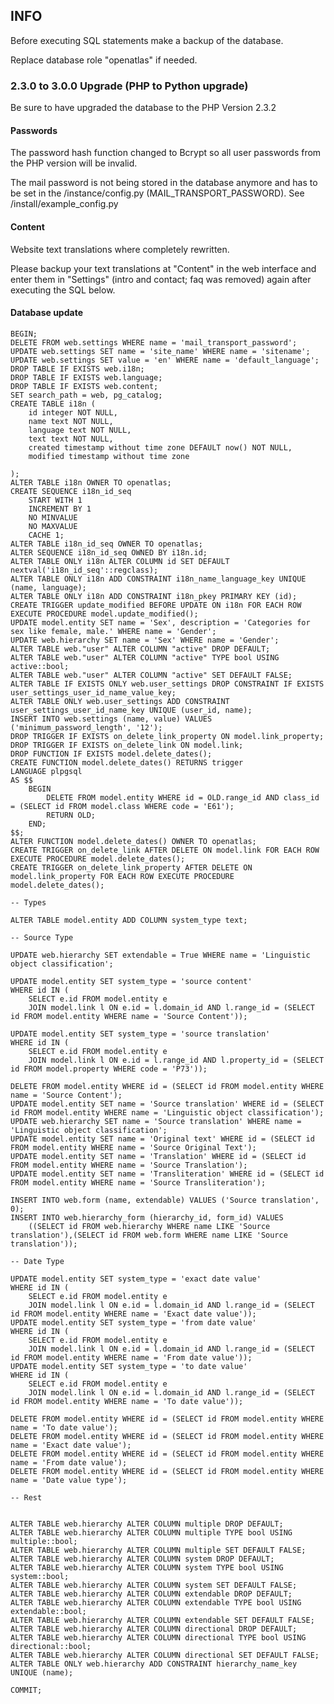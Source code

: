 ## INFO

Before executing SQL statements make a backup of the database.

Replace database role "openatlas" if needed.

### 2.3.0 to 3.0.0 Upgrade (PHP to Python upgrade)

Be sure to have upgraded the database to the PHP Version 2.3.2

#### Passwords

The password hash function changed to Bcrypt so all user passwords from the PHP version will be
invalid.

The mail password is not being stored in the database anymore and has to be set in the
/instance/config.py (MAIL_TRANSPORT_PASSWORD). See /install/example_config.py

#### Content

Website text translations where completely rewritten.

Please backup your text translations at "Content" in the web interface and
enter them in "Settings" (intro and contact; faq was removed) again after executing the SQL below.

#### Database update

    BEGIN;
    DELETE FROM web.settings WHERE name = 'mail_transport_password';
    UPDATE web.settings SET name = 'site_name' WHERE name = 'sitename';
    UPDATE web.settings SET value = 'en' WHERE name = 'default_language';
    DROP TABLE IF EXISTS web.i18n;
    DROP TABLE IF EXISTS web.language;
    DROP TABLE IF EXISTS web.content;
    SET search_path = web, pg_catalog;
    CREATE TABLE i18n (
        id integer NOT NULL,
        name text NOT NULL,
        language text NOT NULL,
        text text NOT NULL,
        created timestamp without time zone DEFAULT now() NOT NULL,
        modified timestamp without time zone

    );
    ALTER TABLE i18n OWNER TO openatlas;
    CREATE SEQUENCE i18n_id_seq
        START WITH 1
        INCREMENT BY 1
        NO MINVALUE
        NO MAXVALUE
        CACHE 1;
    ALTER TABLE i18n_id_seq OWNER TO openatlas;
    ALTER SEQUENCE i18n_id_seq OWNED BY i18n.id;
    ALTER TABLE ONLY i18n ALTER COLUMN id SET DEFAULT nextval('i18n_id_seq'::regclass);
    ALTER TABLE ONLY i18n ADD CONSTRAINT i18n_name_language_key UNIQUE (name, language);
    ALTER TABLE ONLY i18n ADD CONSTRAINT i18n_pkey PRIMARY KEY (id);
    CREATE TRIGGER update_modified BEFORE UPDATE ON i18n FOR EACH ROW EXECUTE PROCEDURE model.update_modified();
    UPDATE model.entity SET name = 'Sex', description = 'Categories for sex like female, male.' WHERE name = 'Gender';
    UPDATE web.hierarchy SET name = 'Sex' WHERE name = 'Gender';
    ALTER TABLE web."user" ALTER COLUMN "active" DROP DEFAULT;
    ALTER TABLE web."user" ALTER COLUMN "active" TYPE bool USING active::bool;
    ALTER TABLE web."user" ALTER COLUMN "active" SET DEFAULT FALSE;
    ALTER TABLE IF EXISTS ONLY web.user_settings DROP CONSTRAINT IF EXISTS user_settings_user_id_name_value_key;
    ALTER TABLE ONLY web.user_settings ADD CONSTRAINT user_settings_user_id_name_key UNIQUE (user_id, name);
    INSERT INTO web.settings (name, value) VALUES ('minimum_password_length', '12');
    DROP TRIGGER IF EXISTS on_delete_link_property ON model.link_property;
    DROP TRIGGER IF EXISTS on_delete_link ON model.link;
    DROP FUNCTION IF EXISTS model.delete_dates();
    CREATE FUNCTION model.delete_dates() RETURNS trigger
    LANGUAGE plpgsql
    AS $$
        BEGIN
            DELETE FROM model.entity WHERE id = OLD.range_id AND class_id = (SELECT id FROM model.class WHERE code = 'E61');
            RETURN OLD;
        END;
    $$;
    ALTER FUNCTION model.delete_dates() OWNER TO openatlas;
    CREATE TRIGGER on_delete_link AFTER DELETE ON model.link FOR EACH ROW EXECUTE PROCEDURE model.delete_dates();
    CREATE TRIGGER on_delete_link_property AFTER DELETE ON model.link_property FOR EACH ROW EXECUTE PROCEDURE model.delete_dates();

    -- Types

    ALTER TABLE model.entity ADD COLUMN system_type text;

    -- Source Type

    UPDATE web.hierarchy SET extendable = True WHERE name = 'Linguistic object classification';

    UPDATE model.entity SET system_type = 'source content'
    WHERE id IN (
        SELECT e.id FROM model.entity e
        JOIN model.link l ON e.id = l.domain_id AND l.range_id = (SELECT id FROM model.entity WHERE name = 'Source Content'));

    UPDATE model.entity SET system_type = 'source translation'
    WHERE id IN (
        SELECT e.id FROM model.entity e
        JOIN model.link l ON e.id = l.range_id AND l.property_id = (SELECT id FROM model.property WHERE code = 'P73'));

    DELETE FROM model.entity WHERE id = (SELECT id FROM model.entity WHERE name = 'Source Content');
    UPDATE model.entity SET name = 'Source translation' WHERE id = (SELECT id FROM model.entity WHERE name = 'Linguistic object classification');
    UPDATE web.hierarchy SET name = 'Source translation' WHERE name = 'Linguistic object classification';
    UPDATE model.entity SET name = 'Original text' WHERE id = (SELECT id FROM model.entity WHERE name = 'Source Original Text');
    UPDATE model.entity SET name = 'Translation' WHERE id = (SELECT id FROM model.entity WHERE name = 'Source Translation');
    UPDATE model.entity SET name = 'Transliteration' WHERE id = (SELECT id FROM model.entity WHERE name = 'Source Transliteration');

    INSERT INTO web.form (name, extendable) VALUES ('Source translation', 0);
    INSERT INTO web.hierarchy_form (hierarchy_id, form_id) VALUES
        ((SELECT id FROM web.hierarchy WHERE name LIKE 'Source translation'),(SELECT id FROM web.form WHERE name LIKE 'Source translation'));

    -- Date Type

    UPDATE model.entity SET system_type = 'exact date value'
    WHERE id IN (
        SELECT e.id FROM model.entity e
        JOIN model.link l ON e.id = l.domain_id AND l.range_id = (SELECT id FROM model.entity WHERE name = 'Exact date value'));
    UPDATE model.entity SET system_type = 'from date value'
    WHERE id IN (
        SELECT e.id FROM model.entity e
        JOIN model.link l ON e.id = l.domain_id AND l.range_id = (SELECT id FROM model.entity WHERE name = 'From date value'));
    UPDATE model.entity SET system_type = 'to date value'
    WHERE id IN (
        SELECT e.id FROM model.entity e
        JOIN model.link l ON e.id = l.domain_id AND l.range_id = (SELECT id FROM model.entity WHERE name = 'To date value'));

    DELETE FROM model.entity WHERE id = (SELECT id FROM model.entity WHERE name = 'To date value');
    DELETE FROM model.entity WHERE id = (SELECT id FROM model.entity WHERE name = 'Exact date value');
    DELETE FROM model.entity WHERE id = (SELECT id FROM model.entity WHERE name = 'From date value');
    DELETE FROM model.entity WHERE id = (SELECT id FROM model.entity WHERE name = 'Date value type');

    -- Rest


    ALTER TABLE web.hierarchy ALTER COLUMN multiple DROP DEFAULT;
    ALTER TABLE web.hierarchy ALTER COLUMN multiple TYPE bool USING multiple::bool;
    ALTER TABLE web.hierarchy ALTER COLUMN multiple SET DEFAULT FALSE;
    ALTER TABLE web.hierarchy ALTER COLUMN system DROP DEFAULT;
    ALTER TABLE web.hierarchy ALTER COLUMN system TYPE bool USING system::bool;
    ALTER TABLE web.hierarchy ALTER COLUMN system SET DEFAULT FALSE;
    ALTER TABLE web.hierarchy ALTER COLUMN extendable DROP DEFAULT;
    ALTER TABLE web.hierarchy ALTER COLUMN extendable TYPE bool USING extendable::bool;
    ALTER TABLE web.hierarchy ALTER COLUMN extendable SET DEFAULT FALSE;
    ALTER TABLE web.hierarchy ALTER COLUMN directional DROP DEFAULT;
    ALTER TABLE web.hierarchy ALTER COLUMN directional TYPE bool USING directional::bool;
    ALTER TABLE web.hierarchy ALTER COLUMN directional SET DEFAULT FALSE;
    ALTER TABLE ONLY web.hierarchy ADD CONSTRAINT hierarchy_name_key UNIQUE (name);

    COMMIT;
